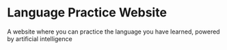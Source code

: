 # Language Practice Website
A website where you can practice the language you have learned, powered by artificial intelligence

